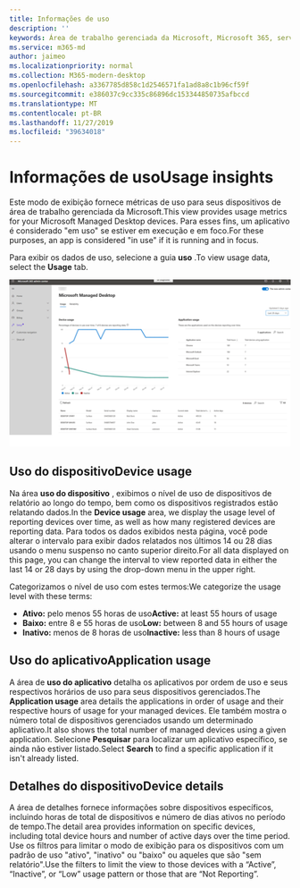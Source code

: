 ```yaml
---
title: Informações de uso
description: ''
keywords: Área de trabalho gerenciada da Microsoft, Microsoft 365, serviço, documentação
ms.service: m365-md
author: jaimeo
ms.localizationpriority: normal
ms.collection: M365-modern-desktop
ms.openlocfilehash: a3367785d858c1d2546571fa1ad8a8c1b96cf59f
ms.sourcegitcommit: e386037c9cc335c86896dc153344850735afbccd
ms.translationtype: MT
ms.contentlocale: pt-BR
ms.lasthandoff: 11/27/2019
ms.locfileid: "39634018"
---
```

# <a name="usage-insights"></a><span data-ttu-id="45fd0-103">Informações de uso</span><span class="sxs-lookup"><span data-stu-id="45fd0-103">Usage insights</span></span>
<span data-ttu-id="45fd0-104">Este modo de exibição fornece métricas de uso para seus dispositivos de área de trabalho gerenciada da Microsoft.</span><span class="sxs-lookup"><span data-stu-id="45fd0-104">This view provides usage metrics for your Microsoft Managed Desktop devices.</span></span> <span data-ttu-id="45fd0-105">Para esses fins, um aplicativo é considerado "em uso" se estiver em execução e em foco.</span><span class="sxs-lookup"><span data-stu-id="45fd0-105">For these purposes, an app is considered "in use" if it is running and in focus.</span></span>

<span data-ttu-id="45fd0-106">Para exibir os dados de uso, selecione a guia **uso** .</span><span class="sxs-lookup"><span data-stu-id="45fd0-106">To view usage data, select the **Usage** tab.</span></span>

![Painel de uso](images/insights_usage.png)

## <a name="device-usage"></a><span data-ttu-id="45fd0-108">Uso do dispositivo</span><span class="sxs-lookup"><span data-stu-id="45fd0-108">Device usage</span></span>

<span data-ttu-id="45fd0-109">Na área **uso do dispositivo** , exibimos o nível de uso de dispositivos de relatório ao longo do tempo, bem como os dispositivos registrados estão relatando dados.</span><span class="sxs-lookup"><span data-stu-id="45fd0-109">In the **Device usage** area, we display the usage level of reporting devices over time, as well as how many registered devices are reporting data.</span></span> <span data-ttu-id="45fd0-110">Para todos os dados exibidos nesta página, você pode alterar o intervalo para exibir dados relatados nos últimos 14 ou 28 dias usando o menu suspenso no canto superior direito.</span><span class="sxs-lookup"><span data-stu-id="45fd0-110">For all data displayed on this page, you can change the interval to view reported data in either the last 14 or 28 days by using the drop-down menu in the upper right.</span></span>

<span data-ttu-id="45fd0-111">Categorizamos o nível de uso com estes termos:</span><span class="sxs-lookup"><span data-stu-id="45fd0-111">We categorize the usage level with these terms:</span></span>

- <span data-ttu-id="45fd0-112">**Ativo:** pelo menos 55 horas de uso</span><span class="sxs-lookup"><span data-stu-id="45fd0-112">**Active:** at least 55 hours of usage</span></span>
- <span data-ttu-id="45fd0-113">**Baixo:** entre 8 e 55 horas de uso</span><span class="sxs-lookup"><span data-stu-id="45fd0-113">**Low:** between 8 and 55 hours of usage</span></span>
- <span data-ttu-id="45fd0-114">**Inativo:** menos de 8 horas de uso</span><span class="sxs-lookup"><span data-stu-id="45fd0-114">**Inactive:** less than 8 hours of usage</span></span>




## <a name="application-usage"></a><span data-ttu-id="45fd0-115">Uso do aplicativo</span><span class="sxs-lookup"><span data-stu-id="45fd0-115">Application usage</span></span>

<span data-ttu-id="45fd0-116">A área de **uso do aplicativo** detalha os aplicativos por ordem de uso e seus respectivos horários de uso para seus dispositivos gerenciados.</span><span class="sxs-lookup"><span data-stu-id="45fd0-116">The **Application usage** area details the applications in order of usage and their respective hours of usage for your managed devices.</span></span> <span data-ttu-id="45fd0-117">Ele também mostra o número total de dispositivos gerenciados usando um determinado aplicativo.</span><span class="sxs-lookup"><span data-stu-id="45fd0-117">It also shows the total number of managed devices using a given application.</span></span> <span data-ttu-id="45fd0-118">Selecione **Pesquisar** para localizar um aplicativo específico, se ainda não estiver listado.</span><span class="sxs-lookup"><span data-stu-id="45fd0-118">Select **Search** to find a specific application if it isn't already listed.</span></span>


## <a name="device-details"></a><span data-ttu-id="45fd0-119">Detalhes do dispositivo</span><span class="sxs-lookup"><span data-stu-id="45fd0-119">Device details</span></span>
<span data-ttu-id="45fd0-120">A área de detalhes fornece informações sobre dispositivos específicos, incluindo horas de total de dispositivos e número de dias ativos no período de tempo.</span><span class="sxs-lookup"><span data-stu-id="45fd0-120">The detail area provides information on specific devices, including total device hours and number of active days over the time period.</span></span> <span data-ttu-id="45fd0-121">Use os filtros para limitar o modo de exibição para os dispositivos com um padrão de uso "ativo", "inativo" ou "baixo" ou aqueles que são "sem relatório".</span><span class="sxs-lookup"><span data-stu-id="45fd0-121">Use the filters to limit the view to those devices with a “Active”, “Inactive”, or “Low” usage pattern or those that are “Not Reporting”.</span></span> 